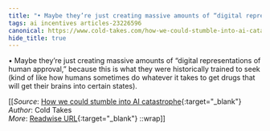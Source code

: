 ```yaml
---
title: "• Maybe they’re just creating massive amounts of “digital representations ..."
tags: ai incentives articles-23226596
canonical: https://www.cold-takes.com/how-we-could-stumble-into-ai-catastrophe/
hide_title: true
---
```


•   Maybe they’re just creating massive amounts of “digital representations of human approval,” because this is what they were historically trained to seek (kind of like how humans sometimes do whatever it takes to get drugs that will get their brains into certain states).


[[_Source_: [How we could stumble into AI catastrophe](https://www.cold-takes.com/how-we-could-stumble-into-ai-catastrophe/){:target="_blank"}<br>
_Author_: Cold Takes<br>
_More_: [Readwise URL](https://readwise.io/open/455437205){:target="_blank"}
::wrap]]